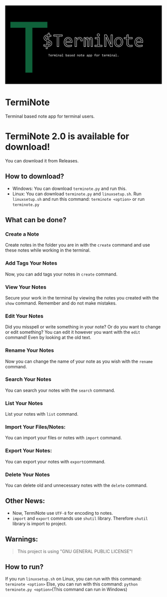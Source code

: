 ![TermiNote](./docs/terminote.png)
# TermiNote 
Terminal based note app for terminal users.

# TermiNote 2.0 is available for download!

You can download it from Releases.

## How to download?

- Windows:
  You can download ``terminote.py`` and run this.
- Linux:
  You can download ``terminote.py`` and ``linuxsetup.sh``. Run ``linuxsetup.sh`` and run this command: ``terminote <option>`` or run ``terminote.py``

## What can be done?

### Create a Note
  
Create notes in the folder you are in with the ``create`` command and use these notes while working in the terminal.

### Add Tags Your Notes
 Now, you can add tags your notes in ``create`` command.

### View Your Notes
 Secure your work in the terminal by viewing the notes you created with the ``show`` command. Remember and do not make mistakes.

### Edit Your Notes
 Did you misspell or write something in your note? Or do you want to change or edit something? You can edit it however you want 
 with the ``edit`` command! Even by looking at the old text.

### Rename Your Notes
 Now you can change the name of your note as you wish with the ``rename`` command.

### Search Your Notes
  You can search your notes with the ``search`` command.

### List Your Notes
  List your notes with ``list`` command.

### Import Your Files/Notes:
  You can import your files or notes with ``import`` command.

### Export Your Notes:
  You can export your notes with ``export``command.

### Delete Your Notes
 You can delete old and unnecessary notes with the ``delete`` command.

## Other News:
  - Now, TermiNote use ``UTF-8`` for encoding to notes.
  - ``import`` and ``export`` commands use ``shutil`` library. Therefore ``shutil`` library is import to project.

## Warnings:
> This project is using "GNU GENERAL PUBLIC LICENSE"!

## How to run?
If you run ``linuxsetup.sh`` on Linux, you can run with this command: ``terminote <option>``
Else, you can run  with this command:  ``python terminote.py <option>``(This command can run in Windows)